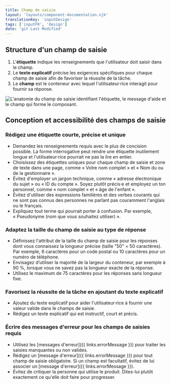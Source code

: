 ```yaml
---
title: Champ de saisie
layout: 'layouts/component-documentation.njk'
translationKey: 'inputDesign'
tags: ['inputFR', 'design']
date: 'git Last Modified'
---
```


## Structure d'un champ de saisie

<ol class="anatomy-list">
  <li>L'<strong>étiquette</strong> indique les renseignements que l'utilisateur doit saisir dans le champ. </li>
  <li>Le <strong>texte explicatif</strong> précise les exigences spécifiques pour chaque champ de saisie afin de favoriser la réussite de la tâche.</li>
  <li>Le <strong>champ</strong> est le conteneur avec lequel l'utilisateur·rice interagit pour fournir sa réponse.</li>
</ol>

<img class="b-sm b-default p-300" src="/images/fr/components/anatomy/gcds-input-anatomy.svg" alt="L'anatomie du champ de saisie identifiant l'étiquette, le message d'aide et le champ qui forme le composant."/>

## Conception et accessibilité des champs de saisie

### Rédigez une étiquette courte, précise et unique

- Demandez les renseignements requis avec le plus de concision possible. La forme interrogative peut rendre une étiquette inutilement longue et l'utilisateur·rice pourrait ne pas la lire en entier.
- Choisissez des étiquettes uniques pour chaque champ de saisie et zone de texte dans une page, comme «&nbsp;Votre nom complet&nbsp;» et «&nbsp;Nom du ou de la gestionnaire&nbsp;».
- Évitez d'employer un jargon technique, comme «&nbsp;adresse électronique du sujet&nbsp;» ou «&nbsp;ID du compte&nbsp;». Soyez plutôt précis·e et employez un ton personnel, comme «&nbsp;nom complet&nbsp;» et «&nbsp;âge de l'enfant&nbsp;».
- Évitez d'utiliser des expressions familières et des verbes courants qui ne sont pas connus des personnes ne parlant pas couramment l'anglais ou le français.
- Expliquez tout terme qui pourrait porter à confusion. Par exemple, «&nbsp;Pseudonyme (nom que vous souhaitez utiliser)&nbsp;».

### Adaptez la taille du champ de saisie au type de réponse

- Définissez l'attribut de la taille du champ de saisie pour les réponses dont vous connaissez la longueur précise (taille "50" = 50 caractères). Par exemple, 6 caractères pour un code postal ou 10 caractères pour un numéro de téléphone.
- Envisagez d’utiliser la majorité de la largeur du conteneur, par exemple à 90 %, lorsque vous ne savez pas la longueur exacte de la réponse.
- Utilisez le maximum de 75 caractères pour les réponses sans longueur fixe.

### Favorisez la réussite de la tâche en ajoutant du texte explicatif

- Ajoutez du texte explicatif pour aider l'utilisateur·rice à fournir une valeur valide dans le champs de saisie.
- Rédigez un texte explicatif qui est instructif, court et précis.

### Écrire des messages d'erreur pour les champs de saisies requis

- Utilisez les [messages d'erreur]({{ links.errorMessage }}) pour traiter les saisies manquantes ou non valides.
- Rédigez un [message d'erreur]({{ links.errorMessage }}) pour tout champ de saisie obligatoire. Si un champ est facultatif, évitez de lui associer un [message d'erreur]({{ links.errorMessage }}).
- Évitez de critiquer la personne qui utilise le produit. Dites-lui plutôt exactement ce qu'elle doit faire pour progresser.
